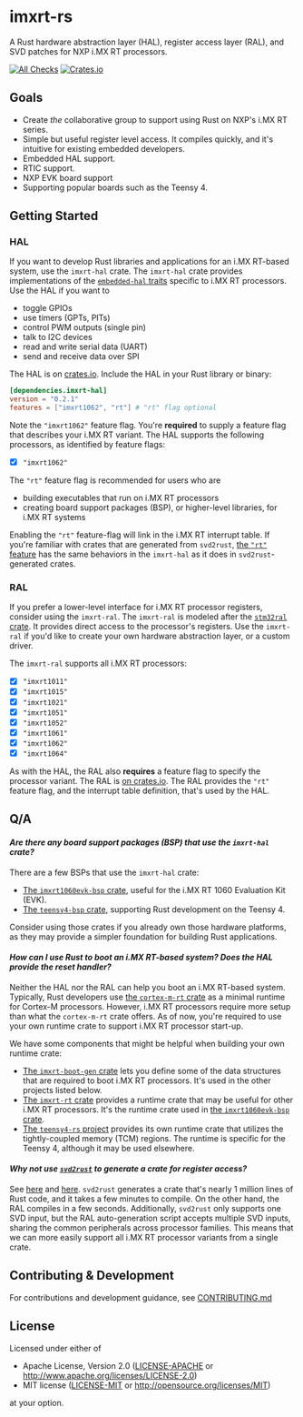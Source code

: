 # imxrt-rs

A Rust hardware abstraction layer (HAL), register access layer (RAL), and SVD patches for NXP i.MX RT processors.

[![All Checks][all-checks-badge]][all-checks-url] [![Crates.io][imxrt-hal-badge]][imxrt-hal-url]

[all-checks-badge]: https://github.com/imxrt-rs/imxrt-rs/workflows/All%20Checks/badge.svg
[all-checks-url]: https://github.com/imxrt-rs/imxrt-rs/actions?query=workflow%3A%22All+Checks%22
[imxrt-hal-badge]: https://img.shields.io/crates/v/imxrt-hal
[imxrt-hal-url]: https://crates.io/crates/imxrt-hal

## Goals

- Create *the* collaborative group to support using Rust on NXP's i.MX RT series.
- Simple but useful register level access. It compiles quickly, and it's intuitive for existing embedded developers.
- Embedded HAL support.
- RTIC support.
- NXP EVK board support
- Supporting popular boards such as the Teensy 4.

## Getting Started

### HAL

If you want to develop Rust libraries and applications for an i.MX RT-based system, use the `imxrt-hal` crate. The `imxrt-hal` crate provides implementations of the [`embedded-hal` traits](https://crates.io/crates/embedded-hal) specific to i.MX RT processors. Use the HAL if you want to

- toggle GPIOs
- use timers (GPTs, PITs)
- control PWM outputs (single pin)
- talk to I2C devices
- read and write serial data (UART)
- send and receive data over SPI

The HAL is on [crates.io](https://crates.io/crates/imxrt-hal). Include the HAL in your Rust library or binary:

```toml
[dependencies.imxrt-hal]
version = "0.2.1"
features = ["imxrt1062", "rt"] # "rt" flag optional
```

Note the `"imxrt1062"` feature flag. You're **required** to supply a feature flag that describes your i.MX RT variant. The HAL supports the following processors, as identified by feature flags:

- [x] `"imxrt1062"`

The `"rt"` feature flag is recommended for users who are

- building executables that run on i.MX RT processors
- creating board support packages (BSP), or higher-level libraries, for i.MX RT systems

Enabling the `"rt"` feature-flag will link in the i.MX RT interrupt table. If you're familiar with crates that are generated from `svd2rust`, [the `"rt"` feature](https://docs.rs/svd2rust/0.17.0/svd2rust/#the-rt-feature) has the same behaviors in the `imxrt-hal` as it does in `svd2rust`-generated crates.

### RAL

If you prefer a lower-level interface for i.MX RT processor registers, consider using the `imxrt-ral`. The `imxrt-ral` is modeled after the [`stm32ral` crate](https://github.com/adamgreig/stm32ral). It provides direct access to the processor's registers. Use the `imxrt-ral` if you'd like to create your own hardware abstraction layer, or a custom driver.

The `imxrt-ral` supports all i.MX RT processors:

- [x] `"imxrt1011"`
- [x] `"imxrt1015"`
- [x] `"imxrt1021"`
- [x] `"imxrt1051"`
- [x] `"imxrt1052"`
- [x] `"imxrt1061"`
- [x] `"imxrt1062"`
- [x] `"imxrt1064"`

As with the HAL, the RAL also **requires** a feature flag to specify the processor variant. The RAL is [on crates.io](https://crates.io/crates/imxrt-ral). The RAL provides the `"rt"` feature flag, and the interrupt table definition, that's used by the HAL.

## Q/A

#### *Are there any board support packages (BSP) that use the `imxrt-hal` crate?*

There are a few BSPs that use the `imxrt-hal` crate:

- [The `imxrt1060evk-bsp` crate](https://github.com/imxrt-rs/imxrt1060evk-bsp), useful for the i.MX RT 1060 Evaluation Kit (EVK).
- [The `teensy4-bsp` crate](https://github.com/mciantyre/teensy4-rs), supporting Rust development on the Teensy 4.

Consider using those crates if you already own those hardware platforms, as they may provide a simpler foundation for building Rust applications.

#### *How can I use Rust to boot an i.MX RT-based system? Does the HAL provide the reset handler?*

Neither the HAL nor the RAL can help you boot an i.MX RT-based system. Typically, Rust developers use [the `cortex-m-rt` crate](https://github.com/rust-embedded/cortex-m-rt) as a minimal runtime for Cortex-M processors. However, i.MX RT processors require more setup than what the `cortex-m-rt` crate offers. As of now, you're required to use your own runtime crate to support i.MX RT processor start-up.

We have some components that might be helpful when building your own runtime crate:

- [The `imxrt-boot-gen` crate](https://github.com/imxrt-rs/imxrt-boot-gen) lets you define some of the data structures that are required to boot i.MX RT processors. It's used in the other projects listed below.
- [The `imxrt-rt` crate](https://github.com/imxrt-rs/imxrt-rt) provides a runtime crate that may be useful for other i.MX RT processors. It's the runtime crate used in [the `imxrt1060evk-bsp` crate](https://github.com/imxrt-rs/imxrt1060evk-bsp).
- [The `teensy4-rs` project](https://github.com/mciantyre/teensy4-rs) provides its own runtime crate that utilizes the tightly-coupled memory (TCM) regions. The runtime is specific for the Teensy 4, although it may be used elsewhere.

#### *Why not use [`svd2rust`](https://docs.rs/svd2rust/0.17.0/svd2rust/) to generate a crate for register access?*

See [here](https://github.com/mciantyre/teensy4-rs/issues/48) and [here](https://users.rust-lang.org/t/svd2rust-generates-an-enormous-crate/32372). `svd2rust` generates a crate that's nearly 1 million lines of Rust code, and it takes a few minutes to compile. On the other hand, the RAL compiles in a few seconds. Additionally, `svd2rust` only supports one SVD input, but the RAL auto-generation script accepts multiple SVD inputs, sharing the common peripherals across processor families. This means that we can more easily support all i.MX RT processor variants from a single crate.

## Contributing & Development

For contributions and development guidance, see [CONTRIBUTING.md](CONTRIBUTING.md)

## License

Licensed under either of

- Apache License, Version 2.0 ([LICENSE-APACHE](LICENSE-APACHE) or
  http://www.apache.org/licenses/LICENSE-2.0)
- MIT license ([LICENSE-MIT](LICENSE-MIT) or http://opensource.org/licenses/MIT)

at your option.